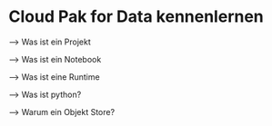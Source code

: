 # Cloud Pak for Data kennenlernen

--&gt; Was ist ein Projekt

--&gt; Was ist ein Notebook

--&gt; Was ist eine Runtime

--&gt; Was ist python?

--&gt; Warum ein Objekt Store?

